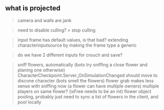 what is projected
---

> camera and walls are jank

> need to disable culling? > stop culling

> input frame has default values, is that bad?
> extending characterinputsource by making the frame type a generic

> do we have 2 different inputs for crouch and save?

> sniff flowers, automatically (bots try sniffing a close flower and planing one otherwise)
> CharacterCheckpoint.Server_OnSimulationChanged should move to discone character (bots smell the flowers)
> flower grab makes less sense with sniffing now (a flower can have multiple owners)
> multiple players on same flower? (isFree needs to be an int)
> flower object pooling, probably just need to sync a list of flowers in the client, and pool locally